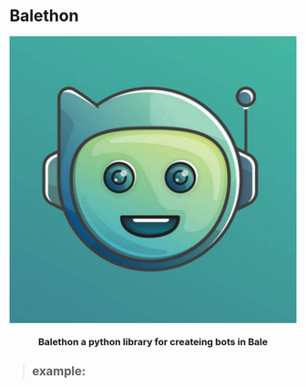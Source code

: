 # Balethon

<img align="center" src="IMG_20230706_161132.jpg" alt="PROFILE">

<h3 align="center">Balethon a python library for createing bots in Bale</h3>

> ## example:
